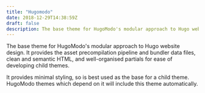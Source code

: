 ```yaml
---
title: "Hugomodo"
date: 2018-12-29T14:38:59Z
draft: false
description: The base theme for HugoModo's modular approach to Hugo website design.
---
```

The base theme for HugoModo's modular approach to Hugo website design. It provides the asset precompilation pipeline and bundler data files, clean and semantic HTML, and well-organised partials for ease of developing child themes.

It provides minimal styling, so is best used as the base for a child theme. HugoModo themes which depend on it will include this theme automatically.
